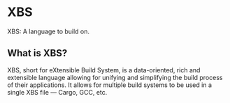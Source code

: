 # XBS

XBS: A language to build on.

## What is XBS?

XBS, short for eXtensible Build System, is a data-oriented, rich and extensible language allowing for unifying and simplifying the build process of their applications. It allows for multiple build systems to be used in a single XBS file — Cargo, GCC, etc.